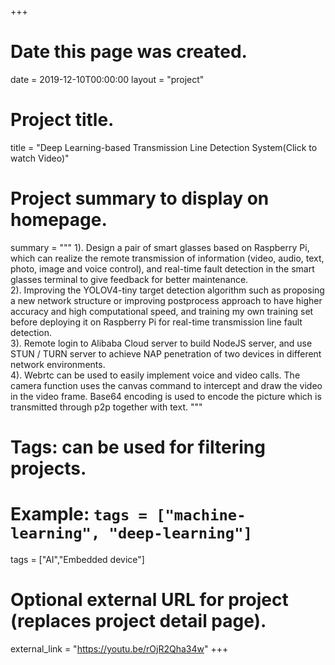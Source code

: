 +++
# Date this page was created.
date = 2019-12-10T00:00:00
layout = "project"

# Project title.
title = "Deep Learning-based Transmission Line Detection System(Click to watch Video)"

# Project summary to display on homepage.
summary = """
 1).  Design a pair of smart glasses based on Raspberry Pi, which can realize the remote transmission of information (video, audio, text, photo, image and voice control), and real-time fault detection in the smart glasses terminal to give feedback for better maintenance.<br>
 2).  Improving the YOLOV4-tiny target detection algorithm such as proposing a new network structure or improving postprocess approach to have higher accuracy and high computational speed, and training my own training set before deploying it on Raspberry Pi for real-time transmission line fault detection.<br>
 3).  Remote login to Alibaba Cloud server to build NodeJS server, and use STUN / TURN server to achieve NAP penetration of two devices in different network environments.<br>
 4).  Webrtc can be used to easily implement voice and video calls. The camera function uses the canvas command to intercept and draw the video in the video frame. Base64 encoding is used to encode the picture which is transmitted through p2p together with text.
 """

# Tags: can be used for filtering projects.
# Example: `tags = ["machine-learning", "deep-learning"]`
tags = ["AI","Embedded device"]

# Optional external URL for project (replaces project detail page).
external_link = "https://youtu.be/rOjR2Qha34w"
+++
